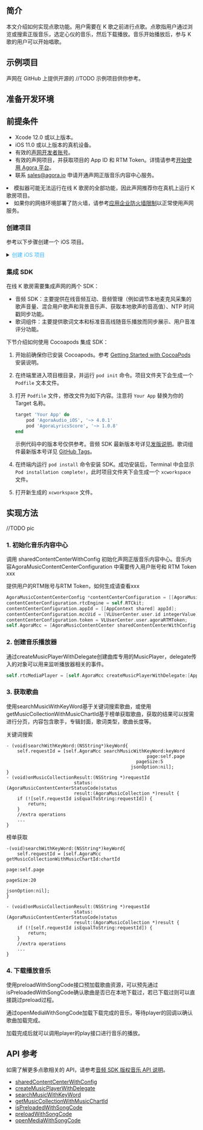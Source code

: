 ## 简介

本文介绍如何实现点歌功能。用户需要在 K 歌之前进行点歌。点歌指用户通过浏览或搜索正版音乐，选定心仪的音乐，然后下载播放。音乐开始播放后，参与 K 歌的用户可以开始唱歌。

## 示例项目

声网在 GitHub 上提供开源的 //TODO 示例项目供你参考。

## 准备开发环境

## 前提条件

- Xcode 12.0 或以上版本。
- iOS 11.0 或以上版本的真机设备。
- 有效的[声网开发者账号](/cn/Agora%20Platform/sign_in_and_sign_up?platform=iOS)。
- 有效的声网项目，并获取项目的 App ID 和 RTM Token。详情请参考[开始使用 Agora 平台](/cn/Agora%20Platform/get_appid_token?platform=All%20Platforms)。
- 联系 sales@agora.io 申请开通声网正版音乐内容中心服务。

<div class="alert note"><li>模拟器可能无法运行在线 K 歌房的全部功能，因此声网推荐你在真机上运行 K 歌房项目。</li><li>如果你的网络环境部署了防火墙，请参考<a href="/cn/AgoraPlatform/firewall?platform=iOS">应用企业防火墙限制</a>以正常使用声网服务。</li></div>

### 创建项目

参考以下步骤创建一个 iOS 项目。

<details>
	<summary><font color="#3ab7f8">创建 iOS 项目</font></summary>

1. 打开 **Xcode** 并点击 **Create a new Xcode project**。
2. 选择项目类型为 **Single View App**，并点击 **Next**。
3. 输入项目信息，如项目名称、开发团队信息、组织名称和语言，并点击 **Next**。

	**Note**：如果你没有添加过开发团队信息，会看到 **Add account…** 按钮。点击该按钮并按照屏幕提示登入 Apple ID，完成后即可选择你的账户作为开发团队。
4. 选择项目存储路径，并点击 **Create**。
5. 将你的 iOS 设备连接至电脑。
6. 进入 **TARGETS > Project Name > Signing & Capabilities** 菜单，选择 **Automatically manage signing**，并在弹出菜单中点击 **Enable Automatic**。
</details>

### 集成 SDK

在线 K 歌房需要集成声网的两个 SDK：

- 音频 SDK：主要提供在线音频互动、音频管理（例如调节本地麦克风采集的歌声音量、混合用户歌声和背景音乐声、获取本地歌声的音高值）、NTP 时间戳同步功能。
- 歌词组件：主要提供歌词文本和标准音高线随音乐播放而同步展示、用户音准评分功能。

下节介绍如何使用 Cocoapods 集成 SDK：

1. 开始前确保你已安装 Cocoapods。参考 [Getting Started with CocoaPods](https://guides.cocoapods.org/using/getting-started.html#getting-started) 安装说明。

2. 在终端里进入项目根目录，并运行 `pod init` 命令。项目文件夹下会生成一个 `Podfile` 文本文件。

3. 打开 `Podfile` 文件，修改文件为如下内容。注意将 `Your App` 替换为你的 Target 名称。

    ```ruby
    target 'Your App' do
        pod 'AgoraAudio_iOS', '~> 4.0.1'
        pod 'AgoraLyricsScore', '~> 1.0.8'
    end
    ```

    示例代码中的版本号仅供参考。音频 SDK 最新版本号详见[发版说明](/cn/voice-call-4.x/release_ios_audio_ng?platform=iOS)。歌词组件最新版本号详见 [GitHub Tags](https://github.com/AgoraIO-Community/LrcView-iOS/tags)。


4. 在终端内运行 `pod install` 命令安装 SDK。成功安装后，Terminal 中会显示 `Pod installation complete!`，此时项目文件夹下会生成一个 `xcworkspace` 文件。

5. 打开新生成的 `xcworkspace` 文件。

## 实现方法

//TODO pic

### 1. 初始化音乐内容中心

调用 sharedContentCenterWithConfig 初始化声网正版音乐内容中心。音乐内容AgoraMusicContentCenterConfiguration 中需要传入用户账号和 RTM Token xxx

提供用户的RTM账号与RTM Token，如何生成请查看xxx

```objective-c
AgoraMusicContentCenterConfig *contentCenterConfiguration = [[AgoraMusicContentCenterConfig alloc] init];
contentCenterConfiguration.rtcEngine = self.RTCkit;
contentCenterConfiguration.appId = [[AppContext shared] appId];
contentCenterConfiguration.mccUid = [VLUserCenter.user.id integerValue];
contentCenterConfiguration.token = VLUserCenter.user.agoraRTMToken;
self.AgoraMcc = [AgoraMusicContentCenter sharedContentCenterWithConfig:contentCenterConfiguration];
```

### 2. 创建音乐播放器

通过createMusicPlayerWithDelegate创建曲库专用的MusicPlayer，delegate传入的对象可以用来监听播放器相关的事件。

```objective-c
self.rtcMediaPlayer = [self.AgoraMcc createMusicPlayerWithDelegate:[AppContext shared]];
```

### 3. 获取歌曲

使用searchMusicWithKeyWord基于关键词搜索歌曲，或使用getMusicCollectionWithMusicChartId基于榜单获取歌曲，获取的结果可以按需进行分页，内容包含歌手，专辑封面，歌词类型，歌曲长度等。

关键词搜索

```
- (void)searchWithKeyWord:(NSString*)keyWord{
    self.requestId = [self.AgoraMcc searchMusicWithKeyWord:keyWord
                                                    page:self.page
                                                pageSize:5
                                              jsonOption:nil];
}
- (void)onMusicCollectionResult:(NSString *)requestId
                         status:(AgoraMusicContentCenterStatusCode)status
                         result:(AgoraMusicCollection *)result {
    if (![self.requestId isEqualToString:requestId]) {
        return;
    }
    //extra operations
    ...
}
```

榜单获取
```
-(void)searchWithKeyWord:(NSString*)keyWord{
    self.requestId = [self.AgoraMcc getMusicCollectionWithMusicChartId:chartId
                                                                    page:self.page
                                                                pageSize:20
                                                              jsonOption:nil];
}

- (void)onMusicCollectionResult:(NSString *)requestId
                         status:(AgoraMusicContentCenterStatusCode)status
                         result:(AgoraMusicCollection *)result {
    if (![self.requestId isEqualToString:requestId]) {
        return;
    }
    //extra operations
    ...
}
```

### 4. 下载播放音乐

使用preloadWithSongCode接口预加载歌曲资源，可以预先通过isPreloadedWithSongCode确认歌曲是否已在本地下载过，若已下载过则可以直接跳过preload过程。

通过openMediaWithSongCode加载下载完成的音乐，等待player的回调以确认歌曲加载完成。

加载完成后就可以调用player的play接口进行音乐的播放。

## API 参考

如需了解更多点歌相关的 API，请参考[音频 SDK 版权音乐 API 说明](https://docs.agora.io/cn/voice-call-4.x/API%20Reference/ios_ng/API/toc_drm.html)。



- [sharedContentCenterWithConfig](https://docs.agora.io/cn/voice-call-4.x/API%20Reference/ios_ng/API/toc_drm.html?platform=iOS#api_imusiccontentcenter_initialize)
- [createMusicPlayerWithDelegate](https://docs.agora.io/cn/voice-call-4.x/API%20Reference/ios_ng/API/toc_drm.html?platform=iOS#api_imusiccontentcenter_createmusicplayer)
- [searchMusicWithKeyWord](https://docs.agora.io/cn/voice-call-4.x/API%20Reference/ios_ng/API/toc_drm.html?platform=iOS#api_imusiccontentcenter_searchmusic)
- [getMusicCollectionWithMusicChartId](https://docs.agora.io/cn/voice-call-4.x/API%20Reference/ios_ng/API/toc_drm.html?platform=iOS#api_imusiccontentcenter_getmusiccollectionbymusicchartid)
- [isPreloadedWithSongCode](https://docs.agora.io/cn/voice-call-4.x/API%20Reference/ios_ng/API/toc_drm.html?platform=iOS#api_imusiccontentcenter_ispreloaded)
- [preloadWithSongCode](https://docs.agora.io/cn/voice-call-4.x/API%20Reference/ios_ng/API/toc_drm.html?platform=iOS#api_imusicontentcenter_preload)
- [openMediaWithSongCode](https://docs.agora.io/cn/voice-call-4.x/API%20Reference/ios_ng/API/toc_drm.html?platform=iOS#api_imusicplayer_open)